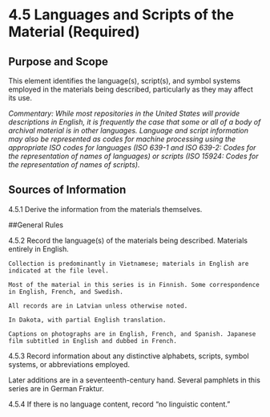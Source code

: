 # 4.5 Languages and Scripts of the Material (Required)

## Purpose and Scope
This element identifies the language(s), script(s), and symbol systems employed in the materials being described, particularly as they may affect its use.

*Commentary: While most repositories in the United States will provide descriptions in English, it is frequently the case that some or all of a body of archival material is in other languages.
Language and script information may also be represented as codes for machine processing using the appropriate ISO codes for languages (ISO 639-1 and ISO 639-2: Codes for the representation of names of languages) or scripts (ISO 15924: Codes for the representation of names of scripts).*

## Sources of Information
4.5.1 Derive the information from the materials themselves.

##General Rules

4.5.2 Record the language(s) of the materials being described. Materials entirely in English.
```
Collection is predominantly in Vietnamese; materials in English are indicated at the file level.

Most of the material in this series is in Finnish. Some correspondence in English, French, and Swedish.

All records are in Latvian unless otherwise noted.

In Dakota, with partial English translation.

Captions on photographs are in English, French, and Spanish. Japanese film subtitled in English and dubbed in French.
```
4.5.3 Record information about any distinctive alphabets, scripts, symbol systems, or abbreviations employed.

Later additions are in a seventeenth-century hand. Several pamphlets in this series are in German Fraktur.

4.5.4 If there is no language content, record “no linguistic content.”
